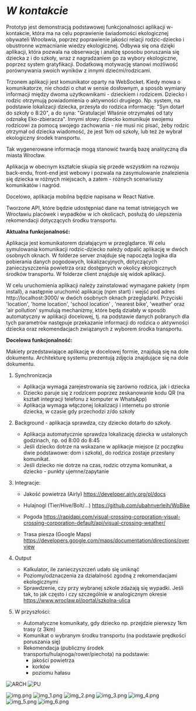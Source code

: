 # _W kontakcie_

Prototyp jest demonstracją podstawowej funkcjonalności aplikacji w-kontakcie, 
która ma na celu poprawienie świadomości ekologicznej obywateli Wrocławia, 
poprzez poprawienie jakości relacji rodzic-dziecko i obustronne wzmacnianie wiedzy ekologicznej.
Odbywa się ona dzięki aplikacji, która pozwala na obserwację i analizę sposobu poruszania się 
dziecka z i do szkoły, wraz z nagradzaniem go za wybory ekologiczne, poprzez system gratyfikacji.
Dodatkową motywację stanowi możliwość porównywania swoich wyników z innymi dziećmi/rodzicami.

Trzonem aplikacji jest komunikator oparty na WebSocket.
Kiedy mowa o komunikatorze, nie chodzi o chat w sensie dosłownym, 
a sposób wymiany informacji między dwoma użytkownikami - dzieckiem i rodzicem. Dziecko i rodzic otrzymują powiadomienia o aktywności drugiego. 
Np. system, na podstawie lokalizacji dziecka, przesyła do rodzica informację: "Syn dotarł do szkoły o 8:20", a do syna: "Gratulacje! Właśnie otrzymałeś od taty odznakę Eko-zbieracza".
Innymi słowy: dziecko komunikuje swojemu rodzicowi za pomocą swojego zachowania - nie musi nic pisać, żeby rodzic otrzymał od dziecka wiadomość, że jest 1km od szkoły, 
lub też że wybrał ekologiczny środek transportu.

Tak wygenerowane informacje mogą stanowić twardą bazę analityczną dla miasta Wrocław. 

Aplikacja w obecnym kształcie skupia się przede wszystkim na rozwoju back-endu, 
front-end jest webowy i pozwala na zasymulowanie znalezienia się dziecka w różnych miejscach,
a zatem - różnych scenariuszy komunikatów i nagród.

Docelowo, aplikacja mobilna będzie napisana w React Native.

Tworzone API, które będzie udostępniać dane na temat istniejących we Wrocławiu placówek i wypadków w ich okolicach, 
posłużą do ulepszenia rekomendacji dotyczących środku transportu.

**Aktualna funkcjonalność:**

Aplikacja jest komunikatorem działającym w przeglądarce. W celu symulowania komunikacji rodzic-dziecko należy odpalić aplikację w dwóch osobnych oknach.
W folderze server znajduje się napoczęta logika dla pobierania danych pogodowych, lokalizacyjnych, dotyczących zanieczyszczenia powietrza oraz dostępnych w okolicy ekologicznych środków transportu.
W folderze client znajduje się widok aplikacji.

W celu uruchomienia aplikacji należy zainstalować wymagane pakiety (npm install), 
a następnie uruchomić aplikację (npm start) i wejść pod adres http://localhost:3000/
w dwóch osobnych oknach przeglądarki. Przyciski 'location', 'home location', 'school location'
, 'nearest bike', 'weather' oraz 'air pollution' symulują mechanizmy, które będą działały w sposób automatyczny w aplikacji docelowej, tj. na podstawie danych pobranych dla tych parametrów następuje przekazanie informacji do rodzica o aktywności dziecka oraz rekomendacjach związanych z wyborem środka transportu.

**Docelowa funkcjonalność:**

Makiety przedstawiające aplikację w docelowej formie, znajdują się na dole dokumentu.
Architekturę systemu prezentują zdjęcia znajdujące się na dole dokumentu.

1. Synchronizacja
   - Aplikacja wymaga zarejestrowania się zarówno rodzica, jak i dziecka
   - Dziecko paruje się z rodzicem poprzez zeskanowanie kodu QR (na kształt integracji telefonu z komputer w WhatsApp)
   - Aplikacja wymaga włączonej lokalizacji i internetu po stronie dziecka, w czasie gdy przechodzi z/do szkoły
2. Background - aplikacja sprawdza, czy dziecko dotarło do szkoły.
   - Aplikacja automatycznie sprawdza lokalizację dziecka w ustalonych godzinach, 
   np. od 8:00 do 8:45
   - Jeśli dziecko dotrze na wskazane w aplikacje miejsce (z początku dwie podstawowe: dom i szkoła), do rodzica zostaje przesłany komunikat.
   - Jeśli dziecko nie dotrze na czas, rodzic otrzyma komunikat, a dziecko - punkty ujemne/zapytanie
4. Integracje:
   - Jakość powietrza (Airly) https://developer.airly.org/pl/docs
   - Hulajnogi (Tier/Hive/Bolt/...) https://github.com/ubahnverleih/WoBike
   - Pogoda https://rapidapi.com/visual-crossing-corporation-visual-crossing-corporation-default/api/visual-crossing-weather/

   - Trasa piesza (Google Maps) https://developers.google.com/maps/documentation/directions/overview
5. Output
    - Kalkulator, ile zanieczyszczeń udało się uniknąć
    - Poziomy/odznaczenia za działalność zgodną z rekomendacjami ekologicznymi
    - Sprawdzenie, czy przy wybranej szkole zdażają się wypadki. 
   Jeśli tak, to jak często i czy szczególnie w analogicznym okresie 
   https://www.wroclaw.pl/portal/szkolna-ulica
   
6. W przyszłości:
   - Automatyczne komunikaty, gdy dziecko np. przejdzie pierwszy 1km trasy (z 3km)
   - Komunikat o wybranym środku transportu (na podstawie prędkości poruszania się)
   - Rekomendacja (publiczny środek transportu/hulajnoga/rower/piechota) na podstawie:
     - jakości powietrza
     - korków
     - poziomu hałasu

![ARCH](https://user-images.githubusercontent.com/46202356/144686565-7cefa8d0-f4a3-494a-8b45-5aef87e5e34f.jpg)
![PU](https://user-images.githubusercontent.com/46202356/144686594-9c11442f-5640-4519-8f42-7c7e51cca05d.jpg)

![img.png](img.png)
![img_1.png](img_1.png)
![img_2.png](img_2.png)
![img_3.png](img_3.png)
![img_4.png](img_4.png)
![img_5.png](img_5.png)
![img_6.png](img_6.png)